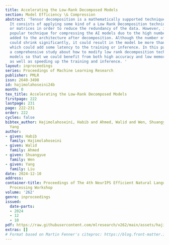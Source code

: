 ```yaml
---
title: Accelerating the Low-Rank Decomposed Models
section: Model Efficiency \& Compression
abstract: 'Tensor decomposition is a mathematically supported technique for data compression.
  It consists of applying some kind of a Low Rank Decomposition technique on the tensors
  or matrices in order to reduce the redundancy of the data. However, it is not a
  popular technique for compressing the AI models duo to the high number of new layers
  added to the architecture after decomposition. Although the number of parameters
  could shrink significantly, it could result in the model be more than twice deeper
  which could add some latency to the training or inference. In this paper, we present
  a comprehensive study about how to modify low rank decomposition technique in AI
  models so that we could benefit from both high accuracy and low memory consumption
  as well as speeding up the training and inference. '
layout: inproceedings
series: Proceedings of Machine Learning Research
publisher: PMLR
issn: 2640-3498
id: hajimolahoseini24b
month: 0
tex_title: Accelerating the Low-Rank Decomposed Models
firstpage: 222
lastpage: 231
page: 222-231
order: 222
cycles: false
bibtex_author: Hajimolahoseini, Habib and Ahmed, Walid and Wen, Shuangyue and Liu,
  Yang
author:
- given: Habib
  family: Hajimolahoseini
- given: Walid
  family: Ahmed
- given: Shuangyue
  family: Wen
- given: Yang
  family: Liu
date: 2024-12-10
address:
container-title: Proceedings of The 4th NeurIPS Efficient Natural Language and Speech
  Processing Workshop
volume: '262'
genre: inproceedings
issued:
  date-parts:
  - 2024
  - 12
  - 10
pdf: https://raw.githubusercontent.com/mlresearch/v262/main/assets/hajimolahoseini24b/hajimolahoseini24b.pdf
extras: []
# Format based on Martin Fenner's citeproc: https://blog.front-matter.io/posts/citeproc-yaml-for-bibliographies/
---
```

